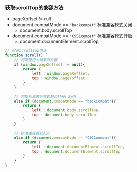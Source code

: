 ### 获取scrollTop的兼容方法
- pageXoffset != null
- document.compatMode == `"backcompat"` 标准兼容模式关闭
	- document.body.scrollTop
- document.compatMode == `"CSS1compat"` 标准兼容模式开启
	- document.documentElement.scrollTop

```js
// 封装scrollTop方法
function scroll() {
	// 判断是否为最新浏览器
	if (window.pageXoffset != null){
		return {
			left : window.pageXoffset,
			top : window.pageYoffset
		}
	}
	
	// 判断标准兼容模式是否打开(关闭)
	else if (document.compatMode == "backCompat"){
		return {
			left : document.body.scrollTop,
			top : document.body.scrollTop
		}
	}
	
	// 标准兼容模式打开
	else if (document.compatMode == "CSS1compat"){
		return {
			left : document.documentElement.scrollTop,
			top : document.documentElement.scrollTop
		}
	}
}
```
